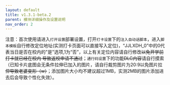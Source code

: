 ```yaml
---
layout: default
title: v1.3.1-beta.2
parent: 模块详细操作及设置说明
nav_order: 2
---
```


注意：首次使用请进入`打开设置`部署设置，打开`打卡设置`下的`注入自动话脚本`，进入`脚本模板`自行修改定位地址(实测打卡页面可以直接写入定位)，“JJLXDH_0”中的0代表当日是否在校内的"是"选项,1为“否”，以上有关定位内容请自行修改~~以免开学前打卡就已经在校内 导致返校申请不通过~~；`通行码设置`下的功能~~DLC内容~~请自行摸索（已知卡片底图会无条件拉伸已加入的图片，请自行裁剪图片为20:9以免图片拉伸~~导致老婆变形（w）~~；添加图片大小均不建议超过1MB，实测2MB的图片添加进去后会导致个性化失效）。
